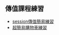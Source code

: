 ## 傳值課程練習
<ul>
    <li><a href="session.php">session傳值簡易練習</a></li>
    <li><a href="cart.php">超簡易購物車練習</a></li>

</ul>